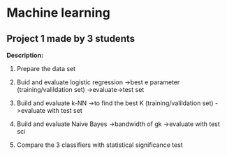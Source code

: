 # Machine learning

## Project 1 made by 3 students

**Description:**

1. Prepare the data set

1. Buid and evaluate logistic regression
->best e parameter (training/valildation set)
->evaluate->test set

1. Build and evaluate k-NN
->to find the best K (training/valildation set)
->evaluate with test set

1. Build and evaluate Naive Bayes
->bandwidth of gk
->evaluate with test sci

1. Compare the 3 classifiers with statistical significance test
